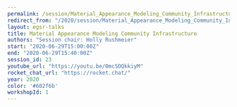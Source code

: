 ```yaml
---
permalink: /session/Material_Appearance_Modeling_Community_Infrastructure
redirect_from: "/2020/session/Material_Appearance_Modeling_Community_Infrastructure"
layout: egsr-talks
title: Material Appearance Modeling Community Infrastructure
authors: "Session chair: Holly Rushmeier"
start: "2020-06-29T15:00:00Z"
end: "2020-06-29T15:40:00Z"
session_id: 23
youtube_url: "https://youtu.be/0mcSOQkkiyM"
rocket_chat_url: "https://rocket.chat/"
year: 2020
color: '#602f6b'
workshopId: 1
---
```


